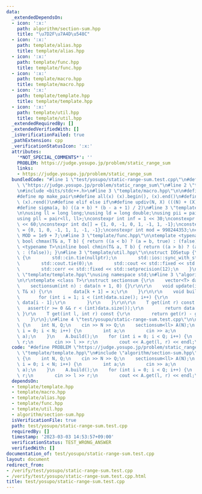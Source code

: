 ```yaml
---
data:
  _extendedDependsOn:
  - icon: ':x:'
    path: algorithm/section-sum.hpp
    title: "\u7D2F\u7A4D\u548C"
  - icon: ':x:'
    path: template/alias.hpp
    title: template/alias.hpp
  - icon: ':x:'
    path: template/func.hpp
    title: template/func.hpp
  - icon: ':x:'
    path: template/macro.hpp
    title: template/macro.hpp
  - icon: ':x:'
    path: template/template.hpp
    title: template/template.hpp
  - icon: ':x:'
    path: template/util.hpp
    title: template/util.hpp
  _extendedRequiredBy: []
  _extendedVerifiedWith: []
  _isVerificationFailed: true
  _pathExtension: cpp
  _verificationStatusIcon: ':x:'
  attributes:
    '*NOT_SPECIAL_COMMENTS*': ''
    PROBLEM: https://judge.yosupo.jp/problem/static_range_sum
    links:
    - https://judge.yosupo.jp/problem/static_range_sum
  bundledCode: "#line 1 \"test/yosupo/static-range-sum.test.cpp\"\n#define PROBLEM\
    \ \"https://judge.yosupo.jp/problem/static_range_sum\"\n#line 2 \"template/template.hpp\"\
    \n#include <bits/stdc++.h>\n#line 3 \"template/macro.hpp\"\n\n#define pb push_back\n\
    #define mp make_pair\n#define all(x) (x).begin(), (x).end()\n#define rall(x) (x).rbegin(),\
    \ (x).rend()\n#define elif else if\n#define updiv(N, X) (((N) + (X) - (1)) / (X))\n\
    #define sigma(a, b) ((a + b) * (b - a + 1) / 2)\n#line 3 \"template/alias.hpp\"\
    \n\nusing ll = long long;\nusing ld = long double;\nusing pii = pair<int, int>;\n\
    using pll = pair<ll, ll>;\nconstexpr int inf = 1 << 30;\nconstexpr ll INF = 1LL\
    \ << 60;\nconstexpr int dx[] = {1, 0, -1, 0, 1, -1, 1, -1};\nconstexpr int dy[]\
    \ = {0, 1, 0, -1, 1, 1, -1, -1};\nconstexpr int mod = 998244353;\nconstexpr int\
    \ MOD = 1e9 + 7;\n#line 3 \"template/func.hpp\"\n\ntemplate <typename T>\ninline\
    \ bool chmax(T& a, T b) { return ((a < b) ? (a = b, true) : (false)); }\ntemplate\
    \ <typename T>\ninline bool chmin(T& a, T b) { return ((a > b) ? (a = b, true)\
    \ : (false)); }\n#line 3 \"template/util.hpp\"\n\nstruct IOSetup {\n    IOSetup()\
    \ {\n        std::cin.tie(nullptr);\n        std::ios::sync_with_stdio(false);\n\
    \        std::cout.tie(0);\n        std::cout << std::fixed << std::setprecision(12);\n\
    \        std::cerr << std::fixed << std::setprecision(12);\n    }\n};\n#line 7\
    \ \"template/template.hpp\"\nusing namespace std;\n#line 3 \"algorithm/section-sum.hpp\"\
    \n\r\ntemplate <class T>\r\nstruct sectionsum {\r\n    vector<T> data;\r\n\r\n\
    \    sectionsum(int n) : data(n + 1, 0) {}\r\n\r\n    void update(int k, const\
    \ T& x) {\r\n        data[k + 1] = x;\r\n    }\r\n\r\n    void build() {\r\n \
    \       for (int i = 1; i < (int)data.size(); i++) {\r\n            data[i] +=\
    \ data[i - 1];\r\n        }\r\n    }\r\n\r\n    T get(int r) const {\r\n     \
    \   assert(r >= 0 && r < (int)data.size());\r\n        return data[r];\r\n   \
    \ }\r\n    T get(int l, int r) const {\r\n        return get(r) - get(l);\r\n\
    \    }\r\n};\n#line 4 \"test/yosupo/static-range-sum.test.cpp\"\n\nint main()\
    \ {\n    int N, Q;\n    cin >> N >> Q;\n    sectionsum<ll> A(N);\n    for (int\
    \ i = 0; i < N; i++) {\n        int a;\n        cin >> a;\n        A.update(i,\
    \ a);\n    }\n    A.build();\n    for (int i = 0; i < Q; i++) {\n        int l,\
    \ r;\n        cin >> l >> r;\n        cout << A.get(l, r) << endl;\n    }\n}\n"
  code: "#define PROBLEM \"https://judge.yosupo.jp/problem/static_range_sum\"\n#include\
    \ \"template/template.hpp\"\n#include \"algorithm/section-sum.hpp\"\n\nint main()\
    \ {\n    int N, Q;\n    cin >> N >> Q;\n    sectionsum<ll> A(N);\n    for (int\
    \ i = 0; i < N; i++) {\n        int a;\n        cin >> a;\n        A.update(i,\
    \ a);\n    }\n    A.build();\n    for (int i = 0; i < Q; i++) {\n        int l,\
    \ r;\n        cin >> l >> r;\n        cout << A.get(l, r) << endl;\n    }\n}"
  dependsOn:
  - template/template.hpp
  - template/macro.hpp
  - template/alias.hpp
  - template/func.hpp
  - template/util.hpp
  - algorithm/section-sum.hpp
  isVerificationFile: true
  path: test/yosupo/static-range-sum.test.cpp
  requiredBy: []
  timestamp: '2023-03-03 14:53:57+09:00'
  verificationStatus: TEST_WRONG_ANSWER
  verifiedWith: []
documentation_of: test/yosupo/static-range-sum.test.cpp
layout: document
redirect_from:
- /verify/test/yosupo/static-range-sum.test.cpp
- /verify/test/yosupo/static-range-sum.test.cpp.html
title: test/yosupo/static-range-sum.test.cpp
---
```

